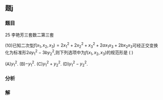 ## 题j
### 题目
25 李艳芳三套数二第三套 

(10)已知二次型$f( {{x}_{1},{x}_{2},{x}_{3}})  = 2{x}_{1}^{2} + 2{x}_{2}^{2} + {x}_{3}^{2} + {2a}{x}_{1}{x}_{3} + {2b}{x}_{2}{x}_{3}$可经正交变换化为标准形${2a}{y}_{1}^{2} - {3b}{y}_{2}^{2}$,则下列选项中为$f( {{x}_{1},{x}_{2},{x}_{3}})$的规范形是 (   )

(A)${y}_{1}^{2}$. (B)$- {y}_{1}^{2}$. (C)${y}_{1}^{2} + {y}_{2}^{2}$. (D)${y}_{1}^{2} - {y}_{2}^{2}$.
### 分析

### 解